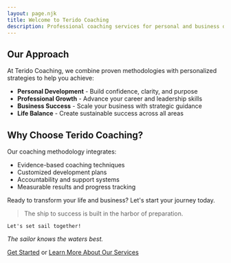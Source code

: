 ```yaml
---
layout: page.njk
title: Welcome to Terido Coaching
description: Professional coaching services for personal and business development
---
```


## Our Approach

At Terido Coaching, we combine proven methodologies with personalized strategies to help you achieve:

- **Personal Development** - Build confidence, clarity, and purpose
- **Professional Growth** - Advance your career and leadership skills  
- **Business Success** - Scale your business with strategic guidance
- **Life Balance** - Create sustainable success across all areas

## Why Choose Terido Coaching?

Our coaching methodology integrates:

- Evidence-based coaching techniques
- Customized development plans
- Accountability and support systems
- Measurable results and progress tracking

Ready to transform your life and business? Let's start your journey today.

> The ship to success is built in the harbor of preparation.

`Let's set sail together!`

*The sailor knows the waters best.*

[Get Started](/contact/) or [Learn More About Our Services](/services/)